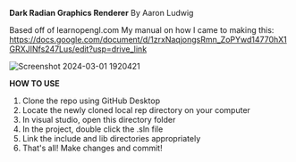 **Dark Radian Graphics Renderer**
By Aaron Ludwig

Based off of learnopengl.com 
My manual on how I came to making this: https://docs.google.com/document/d/1zrxNaqjongsRmn_ZoPYwd14770hX1GRXJINfs247Lus/edit?usp=drive_link 

![Screenshot 2024-03-01 1920421](https://github.com/ahaaron05/Computer-Graphics-SPRING-2024/assets/107589333/58ff2966-dc72-4146-b651-675d397359d9)

**HOW TO USE**

1) Clone the repo using GitHub Desktop
2) Locate the newly cloned local rep directory on your computer
3) In visual studio, open this directory folder
4) In the project, double click the .sln file
5) Link the include and lib directories appropriately
6) That's all! Make changes and commit!
